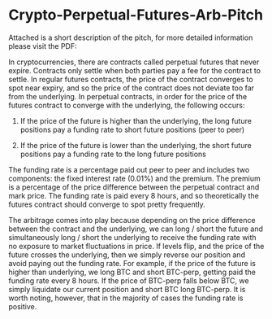 # Crypto-Perpetual-Futures-Arb-Pitch

Attached is a short description of the pitch, for more detailed information please visit the PDF:

In cryptocurrencies, there are contracts called perpetual futures that never expire. Contracts only settle when both parties pay a fee for the contract to settle. In regular futures contracts, the price of the contract converges to spot near expiry, and so the price of the contract does not deviate too far from the underlying. In perpetual contracts, in order for the price of the futures contract to converge with the underlying, the following occurs:

1) If the price of the future is higher than the underlying, the long future positions pay a funding rate to short future positions (peer to peer)

2) If the price of the future is lower than the underlying, the short future positions pay a funding rate to the long future positions

The funding rate is a percentage paid out peer to peer and includes two components: the fixed interest rate (0.01%) and the premium. The premium is a percentage of the price difference between the perpetual contract and mark price. The funding rate is paid every 8 hours, and so theoretically the futures contract should converge to spot pretty frequently.

The arbitrage comes into play because depending on the price difference between the contract and the underlying, we can long / short the future and simultaneously long / short the underlying to receive the funding rate with no exposure to market fluctuations in price. If levels flip, and the price of the future crosses the underlying, then we simply reverse our position and avoid paying out the funding rate. For example, if the price of the future is higher than underlying, we long BTC and short BTC-perp, getting paid the funding rate every 8 hours. If the price of BTC-perp falls below BTC, we simply liquidate our current position and short BTC long BTC-perp. It is worth noting, however, that in the majority of cases the funding rate is positive.
